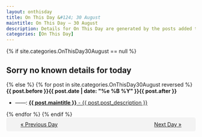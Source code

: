 ```yaml
---
layout: onthisday
title: On This Day &#124; 30 August
maintitle: On This Day — 30 August
description: Details for On This Day are generated by the posts added to the website so the content is subject to changes/updates over time.
categories: [On This Day]
---
```


{% if site.categories.OnThisDay30August == null %}
<h2>Sorry no known details for today</h2>
{% else %}
{% for post in site.categories.OnThisDay30August reversed %}
<strong>{{ post.before }}{{ post.date | date: "%e %B %Y" }}{{ post.after }}</strong>
<ul>
<li> ——: <a class="{{ post.class }}" href="{{ post.url }}"><strong>{{ post.maintitle }}</strong> - {{ post.post_description }}</a></li>
</ul>
{% endfor %}
{% endif %}
<br />
<div style="background-color: #f3f3f3; padding: 10px; border-radius: 5px; text-align: center; display: flex; justify-content: space-evenly;">
<a href="/onthisday/08/08-29">« Previous Day</a>
<span style="visibility:hidden;">[ Visit Leap Year February 29 ]</span>
<a href="/onthisday/08/08-31">Next Day »</a>
</div>
